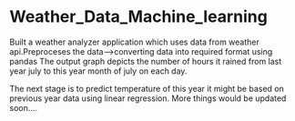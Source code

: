 # Weather_Data_Machine_learning

Built a weather analyzer application which uses data from weather api.Preproceses the data-->converting data into required format using pandas
The output graph depicts the number of hours it rained from last year july to this year month of july on each day.

The next stage is to predict temperature of this year it might be based on previous year data using linear regression.
 More things would be updated soon....
